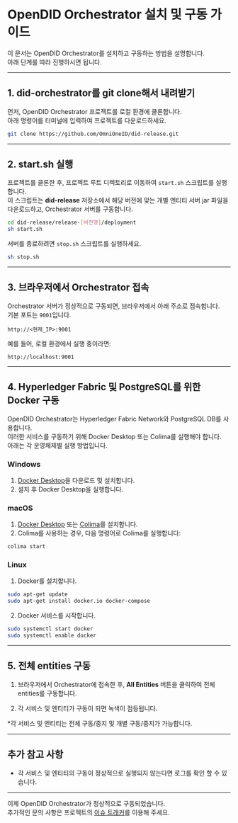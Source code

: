 # OpenDID Orchestrator 설치 및 구동 가이드

이 문서는 OpenDID Orchestrator를 설치하고 구동하는 방법을 설명합니다.  
아래 단계를 따라 진행하시면 됩니다.

---

## 1. did-orchestrator를 git clone해서 내려받기

먼저, OpenDID Orchestrator 프로젝트를 로컬 환경에 클론합니다.  
아래 명령어를 터미널에 입력하여 프로젝트를 다운로드하세요.

```bash
git clone https://github.com/OmniOneID/did-release.git
```

---

## 2. start.sh 실행

프로젝트를 클론한 후, 프로젝트 루트 디렉토리로 이동하여 `start.sh` 스크립트를 실행합니다.  
이 스크립트는 **did-release** 저장소에서 해당 버전에 맞는 개별 엔티티 서버 jar 파일을 다운로드하고, Orchestrator 서버를 구동합니다.

```bash
cd did-release/release-[버전명]/deployment
sh start.sh
```

서버를 종료하려면 `stop.sh` 스크립트를 실행하세요.

```bash
sh stop.sh
```

---

## 3. 브라우저에서 Orchestrator 접속

Orchestrator 서버가 정상적으로 구동되면, 브라우저에서 아래 주소로 접속합니다.  
기본 포트는 `9001`입니다.

```
http://<현재_IP>:9001
```

예를 들어, 로컬 환경에서 실행 중이라면:  
```
http://localhost:9001
```

---

## 4. Hyperledger Fabric 및 PostgreSQL를 위한 Docker 구동

OpenDID Orchestrator는 Hyperledger Fabric Network와 PostgreSQL DB를 사용합니다.  
이러한 서비스를 구동하기 위해 Docker Desktop 또는 Colima를 실행해야 합니다.  
아래는 각 운영체제별 실행 방법입니다.

### Windows
1. [Docker Desktop](https://www.docker.com/products/docker-desktop)을 다운로드 및 설치합니다.  
2. 설치 후 Docker Desktop을 실행합니다.  

### macOS
1. [Docker Desktop](https://www.docker.com/products/docker-desktop) 또는 [Colima](https://github.com/abiosoft/colima)를 설치합니다.  
2. Colima를 사용하는 경우, 다음 명령어로 Colima를 실행합니다:  
```bash
colima start
```

### Linux
1. Docker를 설치합니다.  
```bash
sudo apt-get update
sudo apt-get install docker.io docker-compose
```
2. Docker 서비스를 시작합니다.  
```bash
sudo systemctl start docker
sudo systemctl enable docker
```

---

## 5. 전체 entities 구동

1. 브라우저에서 Orchestrator에 접속한 후, **All Entities** 버튼을 클릭하여 전체 entities를 구동합니다.  

2. 각 서비스 및 엔티티가 구동이 되면 녹색이 점등됩니다.

*각 서비스 및 엔티티는 전체 구동/중지 및 개별 구동/중지가 가능합니다.

---

## 추가 참고 사항

- 각 서비스 및 엔티티의 구동이 정상적으로 실행되지 않는다면 로그를 확인 할 수 있습니다.

---

이제 OpenDID Orchestrator가 정상적으로 구동되었습니다.  
추가적인 문의 사항은 프로젝트의 [이슈 트래커](https://github.com/OmnioneId/did-orchestrator/issues)를 이용해 주세요.
